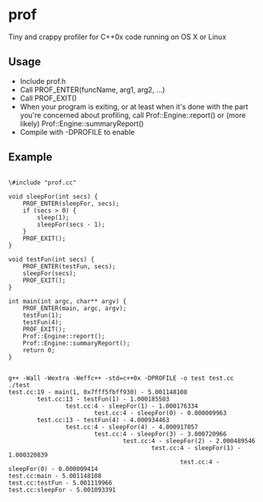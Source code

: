 prof
====

Tiny and crappy profiler for C++0x code running on OS X or Linux

Usage
-----
 * Include prof.h
 * Call PROF_ENTER(funcName, arg1, arg2, ...)
 * Call PROF_EXIT()
 * When your program is exiting, or at least when it's done with the part you're concerned about profiling, call Prof::Engine::report() or (more likely) Prof::Engine::summaryReport()
 * Compile with -DPROFILE to enable

Example
-------
<pre><code>
\#include "prof.cc"

void sleepFor(int secs) {
	PROF_ENTER(sleepFor, secs);
	if (secs > 0) {
		sleep(1);
		sleepFor(secs - 1);
	}
	PROF_EXIT();
}

void testFun(int secs) {
	PROF_ENTER(testFun, secs);
	sleepFor(secs);
	PROF_EXIT();
}

int main(int argc, char** argv) {
	PROF_ENTER(main, argc, argv);
	testFun(1);
	testFun(4);
	PROF_EXIT();
	Prof::Engine::report();
	Prof::Engine::summaryReport();
	return 0;
}
</code></pre>

<pre>
<code>
g++ -Wall -Wextra -Weffc++ -std=c++0x -DPROFILE -o test test.cc
./test
test.cc:19 - main(1, 0x7fff5fbff930) - 5.001148108
        test.cc:13 - testFun(1) - 1.000185503
                test.cc:4 - sleepFor(1) - 1.000176334
                        test.cc:4 - sleepFor(0) - 0.000009963
        test.cc:13 - testFun(4) - 4.000934463
                test.cc:4 - sleepFor(4) - 4.000917057
                        test.cc:4 - sleepFor(3) - 3.000720966
                                test.cc:4 - sleepFor(2) - 2.000489546
                                        test.cc:4 - sleepFor(1) - 1.000320839
                                                test.cc:4 - sleepFor(0) - 0.000009414
test.cc:main - 5.001148108
test.cc:testFun - 5.001119966
test.cc:sleepFor - 5.001093391
</code>
</pre>
